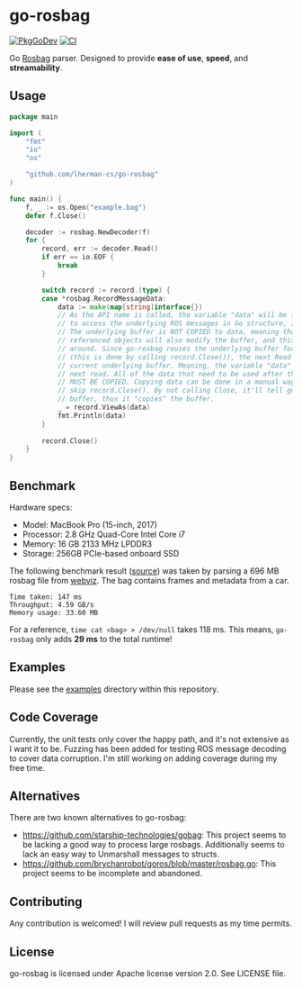 # go-rosbag

[![PkgGoDev](https://pkg.go.dev/badge/github.com/lherman-cs/go-rosbag)](https://pkg.go.dev/github.com/lherman-cs/go-rosbag)
[![CI](https://github.com/lherman-cs/go-rosbag/actions/workflows/ci.yaml/badge.svg)](https://github.com/lherman-cs/go-rosbag/actions/workflows/ci.yaml)

Go [Rosbag](http://wiki.ros.org/rosbag) parser. Designed to provide **ease of use**, **speed**, and **streamability**.

## Usage

```go
package main

import (
	"fmt"
	"io"
	"os"

	"github.com/lherman-cs/go-rosbag"
)

func main() {
	f, _ := os.Open("example.bag")
	defer f.Close()

	decoder := rosbag.NewDecoder(f)
	for {
		record, err := decoder.Read()
		if err == io.EOF {
			break
		}

		switch record := record.(type) {
		case *rosbag.RecordMessageData:
			data := make(map[string]interface{})
			// As the API name is called, the variable "data" will be filled and used for users 
			// to access the underlying ROS messages in Go structure, it's not meant to be mutated.
			// The underlying buffer is NOT COPIED to data, meaning that any modification to 
			// referenced objects will also modify the buffer, and this is also true the other way 
			// around. Since go-rosbag reuses the underlying buffer for the subsequent records 
			// (this is done by calling record.Close()), the next Read call WILL OVERWRITE the 
			// current underlying buffer. Meaning, the variable "data" MUST NOT be used after the 
			// next read. All of the data that need to be used after the subsequent reads 
			// MUST BE COPIED. Copying data can be done in a manual way, or you can also explicitly
			// skip record.Close(). By not calling Close, it'll tell go-rosbag to not reuse the 
			// buffer, thus it "copies" the buffer.
			_ = record.ViewAs(data)
			fmt.Println(data)
		}
    
		record.Close()
	}
}
```

## Benchmark

Hardware specs:

* Model: MacBook Pro (15-inch, 2017)
* Processor: 2.8 GHz Quad-Core Intel Core i7
* Memory: 16 GB 2133 MHz LPDDR3
* Storage: 256GB PCIe-based onboard SSD

The following benchmark result ([source](https://github.com/lherman-cs/go-rosbag/blob/bb8c5d16d3b51ca42f137c8214b07446eaea25a0/decoder_bench_test.go)) was taken by parsing a 696 MB rosbag file from [webviz](https://webviz.io/). The bag contains frames and metadata from a car.

```
Time taken: 147 ms
Throughput: 4.59 GB/s
Memory usage: 33.60 MB
```

For a reference, `time cat <bag> > /dev/null` takes 118 ms. This means, `go-rosbag` only adds **29 ms** to the total runtime!

## Examples

Please see the [examples](examples) directory within this repository.


## Code Coverage

Currently, the unit tests only cover the happy path, and it's not extensive as I want it to be. Fuzzing has been added for testing ROS message decoding to cover data corruption. I'm still working on adding coverage during my free time.

## Alternatives

There are two known alternatives to go-rosbag: 

* https://github.com/starship-technologies/gobag: This project seems to be lacking a good way to process large rosbags. Additionally seems to lack an easy way to Unmarshall messages to structs.
* https://github.com/brychanrobot/goros/blob/master/rosbag.go: This project seems to be incomplete and abandoned.

## Contributing

Any contribution is welcomed! I will review pull requests as my time permits.

## License

go-rosbag is licensed under Apache license version 2.0. See LICENSE file.
